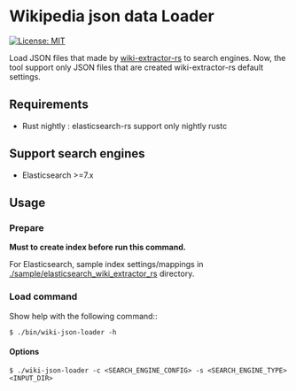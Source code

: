 # Wikipedia json data Loader

[![License: MIT](https://img.shields.io/badge/License-MIT-yellow.svg)](https://opensource.org/licenses/MIT)

Load JSON files that made by [wiki-extractor-rs](https://github.com/johtani/wiki-extractor-rs) to search engines.
Now, the tool support only JSON files that are created wiki-extractor-rs default settings.

## Requirements

* Rust nightly : elasticsearch-rs support only nightly rustc

## Support search engines

* Elasticsearch >=7.x

## Usage

### Prepare

**Must to create index before run this command.**

For Elasticsearch, sample index settings/mappings in [./sample/elasticsearch_wiki_extractor_rs](./sample/elasticsearch_wiki_extractor_rs) directory.

### Load command
Show help with the following command::
```
$ ./bin/wiki-json-loader -h
```

#### Options

```
$ ./wiki-json-loader -c <SEARCH_ENGINE_CONFIG> -s <SEARCH_ENGINE_TYPE> <INPUT_DIR>
```


